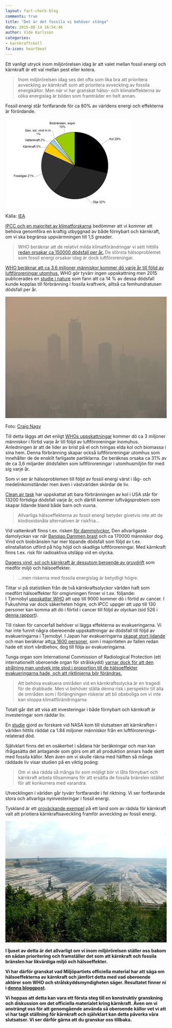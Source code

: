 ```yaml
---
layout: fact-check-blog
comments: true
title: "Det är det fossila vi behöver stänga"
date: 2015-08-14 16:54:46
author: Vide Karlsson
categories:
- karnkraftskoll
fa-icon: heartbeat
---
```

Ett vanligt utryck inom miljörörelsen idag är att valet mellan fossil energi och kärnkraft är ett val mellan pest eller kolera.

<blockquote><p>Inom miljörörelsen idag ses det ofta som lika bra att prioritera avveckling av kärnkraft som att prioritera avveckling av fossila energikällor. Men när vi har granskat hälso- och klimateffekterna av olika energislag är bilden som framträder en helt annan.</p></blockquote>

Fossil energi står fortfarande för ca 80% av världens energi och effekterna är förördande.
<div>
<img class="img-responsive blog-img" src= "/assets/img/global/world-energi.jpg">
<p class="img-text">Källa: <a href="http://www.iea.org/statistics/statisticssearch/report/?country=WORLD&product=balances&year=2011">IEA</a><p>
</div> 
<div>
<p><i class="fa fa-hourglass-half fa-3x chapter-icon"></i><a href="/global/IPCC-talar-till-oss/">IPCC och en majoritet av klimatforskarna</a> bedömmer att vi kommer att behöva genomföra en kraftig utbyggnad av både förnybart och kärnkraft, om vi ska begränsa uppvärmningen till 1,5 greader. </p>
<blockquote><p>WHO beräknar att de relativt milda klimatförändringar vi sett hittills <a href="www.who.int/heli/risks/climate/climatechange/en/">redan orsakar ca 150000 dödsfall per år.</a> De största hälsoproblemet som fossil energi orsakar idag är dock luftföroreningar.</p></blockquote>
<p></p>
<p><i class="fa fa-exclamation-triangle fa-3x chapter-icon" id="save-life-warning"></i><a href="http://www.who.int/mediacentre/news/releases/2014/air-pollution/en/">WHO beräknar att ca 3.6 miljoner människor kommer dö varje år till följd av luftföroreningar utomhus.</a> WHO gör tyvärr ingen uppskattning men 2015 publicerades en <a href="http://www.nature.com/nature/journal/v525/n7569/full/nature15371.html">studie i nature</a> som fann att ca 14 % av dessa dödsfall kunde kopplas till förbränning i fossila kraftverk, alltså ca femhundratusen dödsfall per år.</p>
<img class="img-responsive blog-img" src="/assets/img/fact-check/smog.jpg">
<p class="img-text">Foto: <a href="https://www.flickr.com/photos/nagy/4336948">Craig Nagy</a></p>
<p>Till detta läggs att det enligt <a href="http://www.who.int/mediacentre/news/releases/2014/air-pollution/en/">WHOs uppskattningar</a> kommer dö ca 3 miljoner människor i förtid varje år till följd av luftföroreningar inomuhus. Anledningen är att  de lider av brist på el och tvingas elda kol och biomassa i sina hem. Denna förbränning skapar också luftföroreningar utomhus som innehåller de de enskilt farligaste partiklarna. De beräknas orsaka ca 31% av de ca 3,6 miljarder dödsfallen som luftföroreningar i utomhusmiljön för med sig varje år.</p>
<p>Som vi ser är hälsoproblemen till följd av fossil energi värst i låg- och medelinkomstländer men även i västvärlden skördar de liv.</p>
<p><a href="http://www.catf.us/resources/publications/files/The_Toll_from_Coal.pdf">Clean air task</a> har uppskattat att bara förbränningen av kol i USA står för 13200 förtidiga dödsfall varje år, och därtill kommer luftvägsproblem som skapar lidande bland både barn och vuxna.</p>
<blockquote><p>Allvarliga hälsoeffekterna av fossil energi betyder givetvis inte att de klodioxidsnåla alternativen är riskfria...</p></blockquote>
<p>Vid vattenkraft finns t.ex. risken <a href="https://en.wikipedia.org/wiki/List_of_hydroelectric_power_station_failures">för dammolyckor.</a> Den allvarligaste damolyckan var när <a href="https://en.wikipedia.org/wiki/Banqiao_Dam#1975_flood">Banqiao Dammen brast</a> och ca 170000 människor dog. Vind och biobränslen har mer löpande dödsfall som följd av t.ex. elinstallation utförd på hög höjd och skadliga luftföroreningar. Med kärnkraft finns t.ex. risk för radioaktiva utsläpp vid en olycka. <p>
<p><a href="/karnkraftskoll/uranbrytning/">Dagens vind, sol och kärnkraft är dessutom beroende av gruvdrift</a> som medför miljö och hälsoeffekter.</p> 
<blockquote><p> ...men riskerna med fossila energislag är betydligt högre.</p></blockquote>
<p><i class="fa fa-bar-chart fa-3x chapter-icon" id="save-life-bar-chart"></i>Tittar vi på statistiken från de två kärnkraftsolyckor världen haft som medfört hälsoeffekter för omgivningen finner vi t.ex. följande:<br> I Tjernobyl <a href="http://www.who.int/ionizing_radiation/chernobyl/backgrounder/en/">uppskattar WHO</a> att upp till 9000 kommer dö i förtid av cancer. I Fukushima var dock säkerheten högre, och IPCC uppger att upp till 130 personer kan komma att dö i förtid i cancer till följd av olyckan (sid 526 i <a href="/assets/files/ipcc_energy_system_chap_7">denna rapport</a>). </p>
<p>Till risken för cancerfall behöver vi lägga effekterna av evakueringarna. Vi har inte funnit några obereoende uppskattningar av dödsfall till följd av evakueringarna i Tjernobyl. I Japan har evakueringarna <a href="http://www.theguardian.com/world/2014/sep/10/fukushima-nuclear-disaster-japan-three-years-families-uprooted">skapat stort lidande</a> och man beräknar att<a href="http://www.nytimes.com/2015/09/22/science/when-radiation-isnt-the-real-risk.html?smid=fb-share&_r=0">ca 1600 personer</a>, som i majoriteten av fallen redan hade ett stort vårdbehov, dog till följa av evakueringarna.</p>
<p>Tunga organ som International Commission of Radiological Protection (ett internationellt oberoende organ för strålskydd) <a href="http://www.icrp.org/docs/ICRP%20TG84%20Summary%20Report.pdf">varnar dock för att den strålning man undvek inte stod i proportion till de hälsoeffekter evakueringarna hade, och att riktlinjerna bör förändras.</a> <p>
<blockquote><p>Att behöva evakuera områden vid en kärnkraftsolycka är en tragedi för de drabbade. Men vi behöver ställa denna risk i perspektiv till alla de områden som i förlängningen riskerar att bli obeboliga om vi inte kan stoppa klimatförändringarna</p> </blockquote>
<p>Totalt går det att visa att investeringar i både förnybart och kärnkraft är investeringar som räddar liv.</p>
<p><i class="fa fa-heartbeat fa-3x chapter-icon" id="save-life-heartbeat"></i> En <a href="http://pubs.acs.org/doi/abs/10.1021/es3051197?source=cen&">studie</a> gjord av forskare vid NASA kom till slutsatsen att kärnkraften i världen hittils räddat ca 1.84 miljoner människor från en luftförorenings-relaterad död.<p>
<p>Självklart finns det en osäkerhet i sådana här beräkningar och man kan ifrågasätta det antagande som görs om att all produktion annars hade skett med fossila källor. Men även om vi skulle räkna med hälften så många räddade liv visar studien på en viktig poäng:</p>
<blockquote><p> Om vi ska rädda så många liv som möjligt bör vi låta förnybart och kärnkraft arbeta tillsammans för att ersätta de fossila bränslen istället för att konkurrera med varandra.</p></blockquote>
<p><i class="fa fa-arrow-down fa-4x chapter-icon" id="save-life-down"></i>Utvecklingen i världen går tyvärr fortfarande i fel riktning. Vi ser fortfarande stora och allvarliga nyinvesteringar i fossil energi. </p>
<p>Tyskland är ett <a href="/global/tyskland-japan/">oroväckande exempel</a> på ett land som av rädsla för kärnkraft valt att priotiera kärnkraftsaveckling framför avveckling av fossil energi.</p>
<img class="img-responsive blog-img" src="/assets/img/fact-check/coal_mining_hambach.jpg">
<p> <b>I ljuset av detta är det allvarligt om vi inom miljörörelsen ställer oss bakom en sådan prioritering och framställer det som att kärnkraft och fossila bränslen har likvärdiga miljö och hälsoeffekter.<b></p>
<p><i class="fa fa-search fa-flip-horizontal fa-3x chapter-icon" id="save-life-search"></i>Vi har därför granskat vad Miljöpartiets officiella material har att säga om hälsoeffekterna av kärnkraft och jämfört detta med vad oberoende aktörer som WHO och strålskyddsmyndigheten säger. Resultatet finner ni i <a href="/karnkraftskoll/farligt/">denna bloggpost</a>.</p>
<p>Vi hoppas att detta kan vara ett första steg till en konstruktiv granskning och diskussion om det officiella materialet kring kärnkraft. Även om vi ansträngt oss för att genomgående använda så oberoende källor vet vi att vi har tagit ställning för kärnkraft och självklart kan detta påverka våra slutsatser. Vi ser därför gärna att du granskar oss tillbaka.</p>
</div>